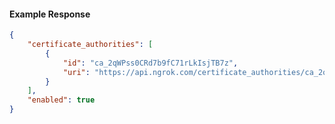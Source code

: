 <!-- Code generated for API Clients. DO NOT EDIT. -->

#### Example Response

```json
{
	"certificate_authorities": [
		{
			"id": "ca_2qWPss0CRd7b9fC71rLkIsjTB7z",
			"uri": "https://api.ngrok.com/certificate_authorities/ca_2qWPss0CRd7b9fC71rLkIsjTB7z"
		}
	],
	"enabled": true
}
```
